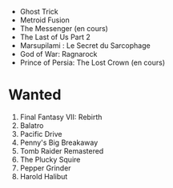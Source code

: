 - Ghost Trick
- Metroid Fusion
- The Messenger (en cours)
- The Last of Us Part 2
- Marsupilami : Le Secret du Sarcophage
- God of War: Ragnarock
- Prince of Persia: The Lost Crown (en cours)

# Wanted

1. Final Fantasy VII: Rebirth
1. Balatro
1. Pacific Drive
1. Penny's Big Breakaway
1. Tomb Raider Remastered
1. The Plucky Squire
1. Pepper Grinder
1. Harold Halibut
